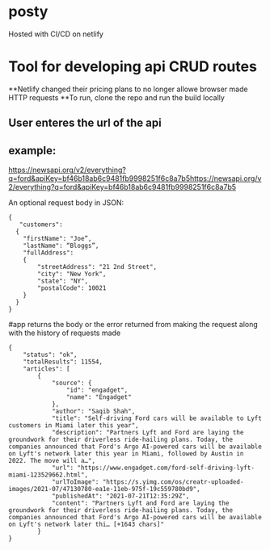 # posty
Hosted with CI/CD on netlify

# Tool for developing api CRUD routes


**Netlify changed their pricing plans to no longer allowe browser made HTTP requests
**To run, clone the repo and run the build locally

## User enteres the url of the api

## example:

https://newsapi.org/v2/everything?q=ford&apiKey=bf46b18ab6c9481fb9998251f6c8a7b5https://newsapi.org/v2/everything?q=ford&apiKey=bf46b18ab6c9481fb9998251f6c8a7b5

An optional request body in JSON:
```
{
   "customers":
  {
    "firstName": "Joe”,
    "lastName": “Bloggs”,
    "fullAddress": 
    {
        "streetAddress": "21 2nd Street",
        "city": "New York",
        "state": "NY",
        "postalCode": 10021
    }
  }
}
```

#app returns the body or the error returned from making the request along with the history of requests made
```
{
    "status": "ok",
    "totalResults": 11554,
    "articles": [
        {
            "source": {
                "id": "engadget",
                "name": "Engadget"
            },
            "author": "Saqib Shah",
            "title": "Self-driving Ford cars will be available to Lyft customers in Miami later this year",
            "description": "Partners Lyft and Ford are laying the groundwork for their driverless ride-hailing plans. Today, the companies announced that Ford's Argo AI-powered cars will be available on Lyft's network later this year in Miami, followed by Austin in 2022. The move will a…",
            "url": "https://www.engadget.com/ford-self-driving-lyft-miami-123529662.html",
            "urlToImage": "https://s.yimg.com/os/creatr-uploaded-images/2021-07/47130780-ea1e-11eb-975f-19c559780bd9",
            "publishedAt": "2021-07-21T12:35:29Z",
            "content": "Partners Lyft and Ford are laying the groundwork for their driverless ride-hailing plans. Today, the companies announced that Ford's Argo AI-powered cars will be available on Lyft's network later thi… [+1643 chars]"
        }
}
```


